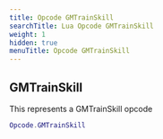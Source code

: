 ```yaml
---
title: Opcode GMTrainSkill
searchTitle: Lua Opcode GMTrainSkill
weight: 1
hidden: true
menuTitle: Opcode GMTrainSkill
---
```

## GMTrainSkill

This represents a GMTrainSkill opcode
```lua
Opcode.GMTrainSkill
```